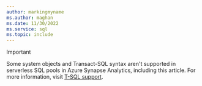 ```yaml
---
author: markingmyname
ms.author: maghan
ms.date: 11/30/2022
ms.service: sql
ms.topic: include
---
```


> [!IMPORTANT]
> Some system objects and Transact-SQL syntax aren't supported in serverless SQL pools in Azure Synapse Analytics, including this article. For more information, visit [T-SQL support](/azure/synapse-analytics/sql/on-demand-workspace-overview#t-sql-support).
